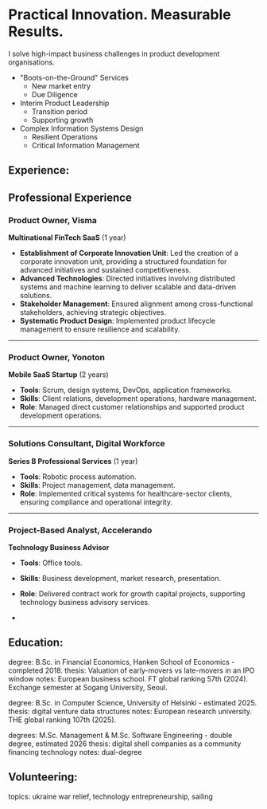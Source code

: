 # Practical Innovation. Measurable Results. 

I solve high-impact business challenges in product development organisations.

- "Boots-on-the-Ground" Services
  - New market entry
  - Due Diligence
- Interim Product Leadership
  - Transition period
  - Supporting growth
- Complex Information Systems Design
  - Resilient Operations
  - Critical Information Management

## Experience:

## Professional Experience

### Product Owner, Visma  
**Multinational FinTech SaaS**  (1 year)
- **Establishment of Corporate Innovation Unit**: Led the creation of a corporate innovation unit, providing a structured foundation for advanced initiatives and sustained competitiveness.  
- **Advanced Technologies**: Directed initiatives involving distributed systems and machine learning to deliver scalable and data-driven solutions.  
- **Stakeholder Management**: Ensured alignment among cross-functional stakeholders, achieving strategic objectives.  
- **Systematic Product Design**: Implemented product lifecycle management to ensure resilience and scalability.

---

### Product Owner, Yonoton  
**Mobile SaaS Startup** (2 years)  
- **Tools**: Scrum, design systems, DevOps, application frameworks.  
- **Skills**: Client relations, development operations, hardware management.  
- **Role**: Managed direct customer relationships and supported product development operations.

---

### Solutions Consultant, Digital Workforce  
**Series B Professional Services** (1 year)  
- **Tools**: Robotic process automation.  
- **Skills**: Project management, data management.  
- **Role**: Implemented critical systems for healthcare-sector clients, ensuring compliance and operational integrity.

---

### Project-Based Analyst, Accelerando  
**Technology Business Advisor**  
- **Tools**: Office tools.  
- **Skills**: Business development, market research, presentation.  
- **Role**: Delivered contract work for growth capital projects, supporting technology business advisory services.

-



## Education:

degree:   B.Sc. in Financial Economics, Hanken School of Economics - completed 2018.
thesis:   Valuation of early-movers vs late-movers in an IPO window
notes:    European business school. FT global ranking 57th (2024). Exchange semester at Sogang University, Seoul.

degree:   B.Sc. in Computer Science, University of Helsinki - estimated 2025.
thesis:   digital venture data structures
notes:    European research university. THE global ranking 107th (2025).

degrees:  M.Sc. Management & M.Sc. Software Engineering - double degree, estimated 2026
thesis:   digital shell companies as a community financing technology
notes:    dual-degree

## Volunteering: 

topics: ukraine war relief, technology entrepreneurship, sailing
